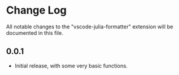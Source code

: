 # Change Log

All notable changes to the "vscode-julia-formatter" extension will be documented in this file.

## 0.0.1

- Initial release, with some very basic functions.

